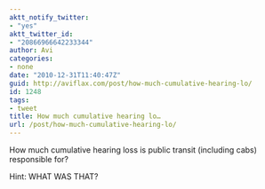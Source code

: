 ```yaml
---
aktt_notify_twitter:
- "yes"
aktt_twitter_id:
- "20866966642233344"
author: Avi
categories:
- none
date: "2010-12-31T11:40:47Z"
guid: http://aviflax.com/post/how-much-cumulative-hearing-lo/
id: 1248
tags:
- tweet
title: How much cumulative hearing lo…
url: /post/how-much-cumulative-hearing-lo/
---
```

How much cumulative hearing loss is public transit (including cabs) responsible for?

Hint: WHAT WAS THAT?